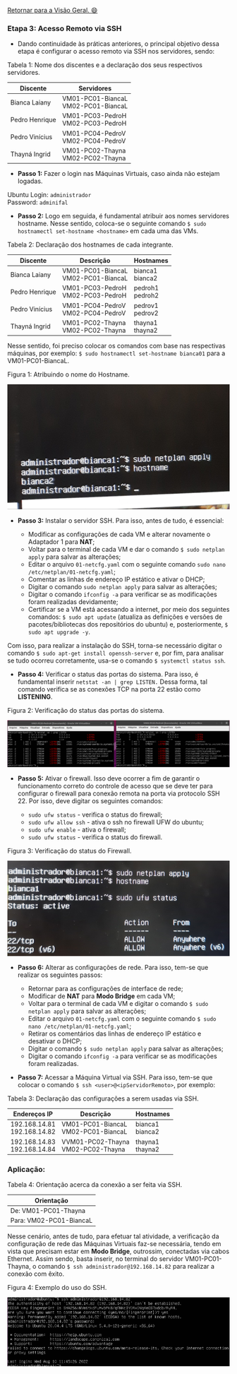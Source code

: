 [Retornar para a Visão Geral. :smile:](https://github.com/pedrohenriquee8/redes-grupo6-914/tree/main/projeto-2b-sred)

<h3>Etapa 3: Acesso Remoto via SSH</h3>

- Dando continuidade às práticas anteriores, o principal objetivo dessa etapa é configurar o acesso remoto via SSH nos servidores, sendo:

<p>Tabela 1: Nome dos discentes e a declaração dos seus respectivos servidores.</p>

| Discente       | Servidores                             |
| -------------- | -------------------------------------- |
| Bianca Laiany  | VM01-PC01-BiancaL<br>VM02-PC01-BiancaL |
| Pedro Henrique | VM01-PC03-PedroH<br>VM02-PC03-PedroH   |
| Pedro Vinícius | VM01-PC04-PedroV<br>VM02-PC04-PedroV   |
| Thayná Ingrid  | VM01-PC02-Thayna<br>VM02-PC02-Thayna   |

- **Passo 1:** Fazer o login nas Máquinas Virtuais, caso ainda não estejam logadas.

Ubuntu Login: `administrador` <br>
Password: `adminifal`

- **Passo 2:** Logo em seguida, é fundamental atribuir aos nomes servidores hostname. Nesse sentido, coloca-se o seguinte comando `$ sudo hostnamectl set-hostname <hostname>` em cada uma das VMs.

<p>Tabela 2: Declaração dos hostnames de cada integrante.</p>

| Discente       | Descrição                              | Hostnames          |
| -------------- | -------------------------------------- | ------------------ |
| Bianca Laiany  | VM01-PC01-BiancaL<br>VM02-PC01-BiancaL | bianca1<br>bianca2 |
| Pedro Henrique | VM01-PC03-PedroH<br>VM02-PC03-PedroH   | pedroh1<br>pedroh2 |
| Pedro Vinícius | VM01-PC04-PedroV<br>VM02-PC04-PedroV   | pedrov1<br>pedrov2 |
| Thayná Ingrid  | VM01-PC02-Thayna<br>VM02-PC02-Thayna   | thayna1<br>thayna2 |

Nesse sentido, foi preciso colocar os comandos com base nas respectivas máquinas, por exemplo: `$ sudo hostnamectl set-hostname bianca01` para a VM01-PC01-BiancaL.

<p>Figura 1: Atribuindo o nome do Hostname.</p>
<img src="../figuresProject/ThirdStage/HostnameBianca.jpg" alt="Atribuindo o nome do Hostname." title="Figura 1: Atribuindo o nome do Hostname.">

- **Passo 3:** Instalar o servidor SSH. Para isso, antes de tudo, é essencial:

  - Modificar as configurações de cada VM e alterar novamente o Adaptador 1 para **NAT**;
  - Voltar para o terminal de cada VM e dar o comando `$ sudo netplan apply` para salvar as alterações;
  - Editar o arquivo `01-netcfg.yaml` com o seguinte comando `sudo nano /etc/netplan/01-netcfg.yaml`;
  - Comentar as linhas de endereço IP estático e ativar o DHCP;
  - Digitar o comando `sudo netplan apply` para salvar as alterações;
  - Digitar o comando `ifconfig -a` para verificar se as modificações foram realizadas devidamente;
  - Certificar se a VM está acessando a internet, por meio dos seguintes comandos: `$ sudo apt update` (atualiza as definições e versões de pacotes/bibliotecas dos repositórios do ubuntu) e, posteriormente, `$ sudo apt upgrade -y`.

Com isso, para realizar a instalação do SSH, torna-se necessário digitar o comando `$ sudo apt-get install openssh-server` e, por fim, para analisar se tudo ocorreu corretamente, usa-se o comando `$ systemctl status ssh`.

- **Passo 4:** Verificar o status das portas do sistema. Para isso, é fundamental inserir `netstat -an | grep LISTEN.` Dessa forma, tal comando verifica se as conexões TCP na porta 22 estão como **LISTENING**.

<p>Figura 2: Verificação do status das portas do sistema.</p>
<img src="../figuresProject/ThirdStage/GrepListen.png" alt="Verificação do status das portas do sistema." title="Figura 2: Verificação do status das portas do sistema.">

- **Passo 5:** Ativar o firewall. Isso deve ocorrer a fim de garantir o funcionamento correto do controle de acesso que se deve ter para configurar o firewall para conexão remota na porta via protocolo SSH 22. Por isso, deve digitar os seguintes comandos:

  - `sudo ufw status` - verifica o status do firewall;
  - `sudo ufw allow ssh` - ativa o ssh no firewall UFW do ubuntu;
  - `sudo ufw enable` - ativa o firewall;
  - `sudo ufw status` - verifica o status do firewall.

<p>Figura 3: Verificação do status do Firewall.</p>
<img src="../figuresProject/ThirdStage/StatusFirewall.jpg" alt="Verificação do status do Firewall." title="Figura 3: Verificação do status do Firewall.">

- **Passo 6:** Alterar as configurações de rede. Para isso, tem-se que realizar os seguintes passos:

  - Retornar para as configurações de interface de rede;
  - Modificar de **NAT** para **Modo Bridge** em cada VM;
  - Voltar para o terminal de cada VM e digitar o comando `$ sudo netplan apply` para salvar as alterações;
  - Editar o arquivo `01-netcfg.yaml` com o seguinte comando `$ sudo nano /etc/netplan/01-netcfg.yaml`;
  - Retirar os comentários das linhas de endereço IP estático e desativar o DHCP;
  - Digitar o comando `$ sudo netplan apply` para salvar as alterações;
  - Digitar o comando `ifconfig -a` para verificar se as modificações foram realizadas.

- **Passo 7:** Acessar a Máquina Virtual via SSH. Para isso, tem-se que colocar o comando `$ ssh <user>@<ipServidorRemoto>`, por exemplo:

<p>Tabela 3: Declaração das configurações a serem usadas via SSH.</p>

| Endereços IP                   | Descrição                              | Hostnames          |
| ------------------------------ | -------------------------------------- | ------------------ |
| 192.168.14.81<br>192.168.14.82 | VM01-PC01-BiancaL<br>VM02-PC01-BiancaL | bianca1<br>bianca2 |
| 192.168.14.83<br>192.168.14.84 | VVM01-PC02-Thayna<br>VM02-PC02-Thayna  | thayna1<br>thayna2 |

<h3>Aplicação: </h3>
 
 <p>Tabela 4: Orientação acerca da conexão a ser feita via SSH.</p>
 
|Orientação|
|----------|
|De: VM01-PC01-Thayna|
|Para: VM02-PC01-BiancaL|

Nesse cenário, antes de tudo, para efetuar tal atividade, a verificação da configuração de rede das Máquinas Virtuais faz-se necessária, tendo em vista que precisam estar em **Modo Bridge**, outrossim, conectadas via cabos Ethernet. Assim sendo, basta inserir, no terminal do servidor VM01-PC01-Thayna, o comando `$ ssh administrador@192.168.14.82` para realizar a conexão com êxito.

<p>Figura 4: Exemplo do uso do SSH.</p>
<img src="../figuresProject/ThirdStage/sshEndereco82.png" alt="Exemplo do uso do SSH." title="Figura 4: Exemplo do uso do SSH.">
